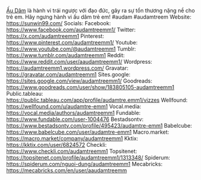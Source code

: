 <a href="https://sunwin99.com/">Ấu Dâm</a> là hành vi trái ngược với đạo đức, gây ra sự tổn thương nặng nề cho trẻ em. Hãy ngưng hành vi ấu dâm trẻ em!
#audam #audamtreem
Website: <a href="https://sunwin99.com/">https://sunwin99.com/</a>
Socials:
Facebook: <a href="https://www.facebook.com/audamtreemm1/">https://www.facebook.com/audamtreemm1/</a>
Twitter: <a href="https://x.com/audamtreemm1">https://x.com/audamtreemm1</a>
Pinterest: <a href="https://www.pinterest.com/audamtreemm1/">https://www.pinterest.com/audamtreemm1/</a>
Youtube: <a href="https://www.youtube.com/@audamtreemm1">https://www.youtube.com/@audamtreemm1</a>
Tumblr: <a href="https://www.tumblr.com/audamtreemm1">https://www.tumblr.com/audamtreemm1</a>
Reddit: <a href="https://www.reddit.com/user/aaudamtreemm1/">https://www.reddit.com/user/aaudamtreemm1/</a>
Wordpress: <a href="https://audamtreemm1.wordpress.com/">https://audamtreemm1.wordpress.com/</a>
Gravatar: <a href="https://gravatar.com/audamtreemm1">https://gravatar.com/audamtreemm1</a>
Sites.google: <a href="https://sites.google.com/view/audamtreemm1/">https://sites.google.com/view/audamtreemm1/</a>
Goodreads: <a href="https://www.goodreads.com/user/show/183805105-audamtreemm1">https://www.goodreads.com/user/show/183805105-audamtreemm1</a>
Public.tableau: <a href="https://public.tableau.com/app/profile/audamtre.emm1/vizzes">https://public.tableau.com/app/profile/audamtre.emm1/vizzes</a>
Wellfound: <a href="https://wellfound.com/u/audamtre-emm1">https://wellfound.com/u/audamtre-emm1</a>
Vocal.media: <a href="https://vocal.media/authors/audamtreemm1">https://vocal.media/authors/audamtreemm1</a>
Fundable: <a href="https://www.fundable.com/user-1004476">https://www.fundable.com/user-1004476</a>
Bestadsontv: <a href="https://www.bestadsontv.com/profile/495423/audamtre-emm1">https://www.bestadsontv.com/profile/495423/audamtre-emm1</a>
Babelcube: <a href="https://www.babelcube.com/user/audamtre-emm1">https://www.babelcube.com/user/audamtre-emm1</a>
Macro.market: <a href="https://macro.market/company/audamtreemm1">https://macro.market/company/audamtreemm1</a>
Kktix: <a href="https://kktix.com/user/6824572">https://kktix.com/user/6824572</a>
Checkli: <a href="https://www.checkli.com/audamtreemm1">https://www.checkli.com/audamtreemm1</a>
Topsitenet: <a href="https://topsitenet.com/profile/audamtreemm1/1313348/">https://topsitenet.com/profile/audamtreemm1/1313348/</a>
Spiderum: <a href="https://spiderum.com/nguoi-dung/audamtreemm1">https://spiderum.com/nguoi-dung/audamtreemm1</a>
Mecabricks: <a href="https://mecabricks.com/en/user/aaudamtreemm">https://mecabricks.com/en/user/aaudamtreemm</a>